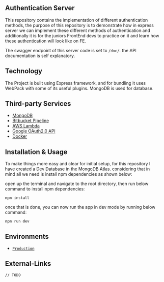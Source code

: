 ## Authentication Server
This repository contains the implementation of different authentication methods, the purpose of this repository is to demonstrate how in express server we can implement these different methods of authentication and additionally it is for the juniors FrontEnd devs to practice on it and learn how these authentication will look like on FE.

The swagger endpoint of this server code is set to `/doc/`. the API documentation is self explanatory.

## Technology
The Project is built using Express framework, and for bundling it uses WebPack with some of its useful plugins. MongoDB is used for database.

## Third-party Services
- [MongoDB](https://www.mongodb.com/)
- [Bitbucket Pipeline](https://support.atlassian.com/bitbucket-cloud/docs/get-started-with-bitbucket-pipelines/)
- [AWS Lambda](https://eu-west-2.console.aws.amazon.com/lambda/home)
- [Google OAuth2.0 API](https://console.cloud.google.com/)
- [Docker](https://docs.docker.com/engine/install/)

## Installation & Usage
To make things more easy and clear for initial setup, for this repository I have created a Dev Database in the MongoDB Atlas. considering that in mind all we need is install npm dependencies as shown below:

open up the terminal and navigate to the root directory, then run below command to install npm dependencies:
```
npm install
```

once that is done, you can now run the app in dev mode by running below command:
```
npm run dev
```


## Environments

- [`Production`](http://auth.maliksamad.com) 


## External-Links
```
// TODO
```
